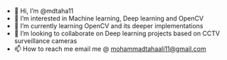 - 👋 Hi, I’m @mdtaha11
- 👀 I’m interested in Machine learning, Deep learning and OpenCV
- 🌱 I’m currently learning OpenCV and its deeper implementations
- 💞️ I’m looking to collaborate on Deep learning projects based on CCTV surveillance cameras
- 📫 How to reach me email me @ mohammadtahaali11@gmail.com

<!---
mdtaha11/mdtaha11 is a ✨ special ✨ repository because its `README.md` (this file) appears on your GitHub profile.
You can click the Preview link to take a look at your changes.
--->
